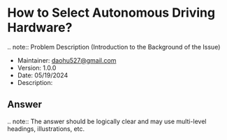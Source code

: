 How to Select Autonomous Driving Hardware?
============================================

.. note::
    Problem Description (Introduction to the Background of the Issue)

-  Maintainer: <daohu527@gmail.com>
-  Version: 1.0.0
-  Date: 05/19/2024
-  Description:

Answer
------

.. note::
    The answer should be logically clear and may use multi-level headings, illustrations, etc.
